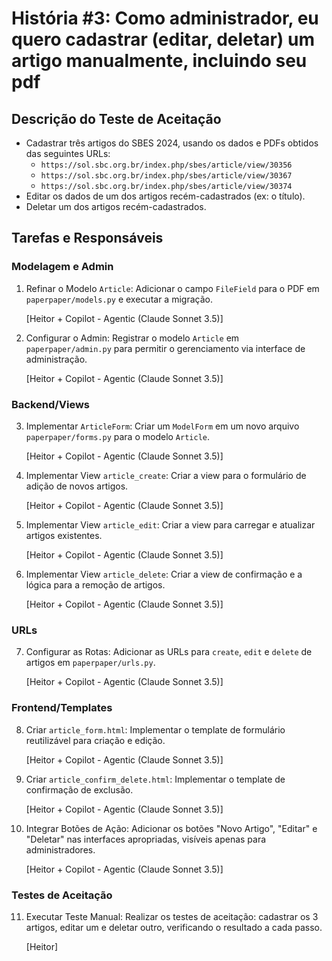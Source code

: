 # História #3: Como administrador, eu quero cadastrar (editar, deletar) um artigo manualmente, incluindo seu pdf

## Descrição do Teste de Aceitação

- Cadastrar três artigos do SBES 2024, usando os dados e PDFs obtidos das seguintes URLs:
  - `https://sol.sbc.org.br/index.php/sbes/article/view/30356`
  - `https://sol.sbc.org.br/index.php/sbes/article/view/30367`
  - `https://sol.sbc.org.br/index.php/sbes/article/view/30374`
- Editar os dados de um dos artigos recém-cadastrados (ex: o título).
- Deletar um dos artigos recém-cadastrados.

## Tarefas e Responsáveis

### Modelagem e Admin  
1. Refinar o Modelo `Article`: Adicionar o campo `FileField` para o PDF em `paperpaper/models.py` e executar a migração.

    [Heitor + Copilot - Agentic (Claude Sonnet 3.5)]

2. Configurar o Admin: Registrar o modelo `Article` em `paperpaper/admin.py` para permitir o gerenciamento via interface de administração.

    [Heitor + Copilot - Agentic (Claude Sonnet 3.5)]

### Backend/Views  
3. Implementar `ArticleForm`: Criar um `ModelForm` em um novo arquivo `paperpaper/forms.py` para o modelo `Article`.

    [Heitor + Copilot - Agentic (Claude Sonnet 3.5)]

4. Implementar View `article_create`: Criar a view para o formulário de adição de novos artigos.

    [Heitor + Copilot - Agentic (Claude Sonnet 3.5)]

5. Implementar View `article_edit`: Criar a view para carregar e atualizar artigos existentes.

    [Heitor + Copilot - Agentic (Claude Sonnet 3.5)]

6. Implementar View `article_delete`: Criar a view de confirmação e a lógica para a remoção de artigos.

    [Heitor + Copilot - Agentic (Claude Sonnet 3.5)]

### URLs  
7. Configurar as Rotas: Adicionar as URLs para `create`, `edit` e `delete` de artigos em `paperpaper/urls.py`.

    [Heitor + Copilot - Agentic (Claude Sonnet 3.5)]

### Frontend/Templates  
8. Criar `article_form.html`: Implementar o template de formulário reutilizável para criação e edição.

    [Heitor + Copilot - Agentic (Claude Sonnet 3.5)]

9. Criar `article_confirm_delete.html`: Implementar o template de confirmação de exclusão.

    [Heitor + Copilot - Agentic (Claude Sonnet 3.5)]

10. Integrar Botões de Ação: Adicionar os botões "Novo Artigo", "Editar" e "Deletar" nas interfaces apropriadas, visíveis apenas para administradores.

    [Heitor + Copilot - Agentic (Claude Sonnet 3.5)]

### Testes de Aceitação  
11. Executar Teste Manual: Realizar os testes de aceitação: cadastrar os 3 artigos, editar um e deletar outro, verificando o resultado a cada passo.

    [Heitor]